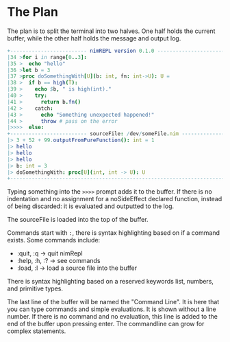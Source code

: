 The Plan
===

The plan is to split the terminal into two halves. One half holds the current
buffer, while the other half holds the message and output log.

```nim
+------------------------- nimREPL version 0.1.0 -----------------------------+
|34 >for i in range[0..3]:                                                    |
|35 >  echo "hello"                                                           |
|36 >let b = 3                                                                |
|37 >proc doSomethingWith[U](b: int, fn: int->U): U =                         |
|38 >  if b == high(T):                                                       |
|39 >    echo $b, " is high(int)."                                            |
|40 >    try:                                                                 |
|41 >      return b.fn()                                                      |
|42 >    catch:                                                               |
|43 >      echo "Something unexpected happened!"                              |
|44 >      throw # pass on the error                                          |
|>>>>  else:                                                                  |
+------------------------- sourceFile: /dev/someFile.nim ---------------------+
|> 3 + 52 + 99.outputFromPureFunction(): int = 1                              |
|> hello                                                                      |
|> hello                                                                      |
|> hello                                                                      |
|> b: int = 3                                                                 |
|> doSomethingWith: proc[U](int, int -> U): U                                 |
+-----------------------------------------------------------------------------+
```

Typing something into the `>>>>` prompt adds it to the buffer. If there is no
indentation and no assignment for a noSideEffect declared function,
instead of being discarded: it is evaluated and outputted to the log.

The sourceFile is loaded into the top of the buffer.

Commands start with `:`, there is syntax highlighting based on if a command
exists. Some commands include:
+ :quit, :q     -> quit nimRepl
+ :help, :h, :? -> see commands
+ :load, :l     -> load a source file into the buffer

There is syntax highlighting based on a reserved keywords list, numbers,
and primitive types.

The last line of the buffer will be named the "Command Line". It is here that
you can type commands and simple evaluations. It is shown without a line
number. If there is no command and no evaluation, this line is added to the
end of the buffer upon pressing enter. The commandline can grow for complex
statements.
